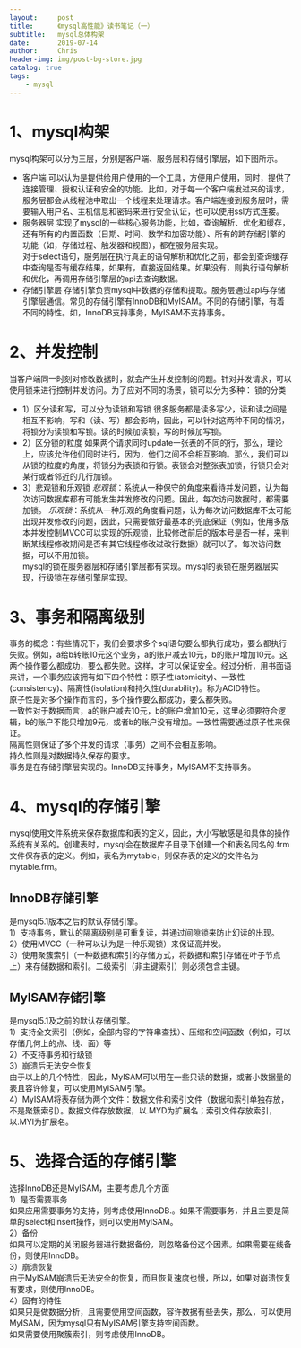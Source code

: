 ```yaml
---
layout:     post
title:      《mysql高性能》读书笔记（一）
subtitle:   mysql总体构架
date:       2019-07-14
author:     Chris
header-img: img/post-bg-store.jpg
catalog: true
tags:
    - mysql
---
```



# 1、mysql构架
mysql构架可以分为三层，分别是客户端、服务层和存储引擎层，如下图所示。

- 客户端
可以认为是提供给用户使用的一个工具，方便用户使用，同时，提供了连接管理、授权认证和安全的功能。比如，对于每一个客户端发过来的请求，服务层都会从线程池中取出一个线程来处理请求。客户端连接到服务层时，需要输入用户名、主机信息和密码来进行安全认证，也可以使用ssl方式连接。   
- 服务器层
实现了mysql的一些核心服务功能，比如，查询解析、优化和缓存，还有所有的内置函数（日期、时间、数学和加密功能）、所有的跨存储引擎的功能（如，存储过程、触发器和视图），都在服务层实现。   
对于select语句，服务层在执行真正的语句解析和优化之前，都会到查询缓存中查询是否有缓存结果，如果有，直接返回结果。如果没有，则执行语句解析和优化，再调用存储引擎层的api去查询数据。   
- 存储引擎层
存储引擎负责mysql中数据的存储和提取。服务层通过api与存储引擎层通信。常见的存储引擎有InnoDB和MyISAM。不同的存储引擎，有着不同的特性。如，InnoDB支持事务，MyISAM不支持事务。
# 2、并发控制
当客户端同一时刻对修改数据时，就会产生并发控制的问题。针对并发请求，可以使用锁来进行控制并发访问。为了应对不同的场景，锁可以分为多种：
锁的分类  
- 1）区分读和写，可以分为读锁和写锁
很多服务都是读多写少，读和读之间是相互不影响，写和（读、写）都会影响，因此，可以针对这两种不同的情况，将锁分为读锁和写锁。读的时候加读锁，写的时候加写锁。
- 2）区分锁的粒度
如果两个请求同时update一张表的不同的行，那么，理论上，应该允许他们同时进行，因为，他们之间不会相互影响。那么，我们可以从锁的粒度的角度，将锁分为表锁和行锁。表锁会对整张表加锁，行锁只会对某行或者邻近的几行加锁。
- 3）悲观锁和乐观锁
*悲观锁*：系统从一种保守的角度来看待并发问题，认为每次访问数据库都有可能发生并发修改的问题。因此，每次访问数据时，都需要加锁。
*乐观锁*：系统从一种乐观的角度看问题，认为每次访问数据库不太可能出现并发修改的问题，因此，只需要做好最基本的兜底保证（例如，使用多版本并发控制MVCC可以实现的乐观锁，比较修改前后的版本号是否一样，来判断某线程修改期间是否有其它线程修改过改行数据）就可以了。每次访问数据，可以不用加锁。   
mysql的锁在服务器层和存储引擎层都有实现。mysql的表锁在服务器层实现，行级锁在存储引擎层实现。
# 3、事务和隔离级别
事务的概念：有些情况下，我们会要求多个sql语句要么都执行成功，要么都执行失败。例如，a给b转账10元这个业务，a的账户减去10元，b的账户增加10元。这两个操作要么都成功，要么都失败。这样，才可以保证安全。经过分析，用书面语来讲，一个事务应该拥有如下四个特性：原子性(atomicity)、一致性(consistency)、隔离性(isolation)和持久性(durability)。称为ACID特性。    
原子性是对多个操作而言的，多个操作要么都成功，要么都失败。   
一致性对于数据而言，a的账户减去10元，b的账户增加10元，这里必须要符合逻辑，b的账户不能只增加9元，或者b的账户没有增加。一致性需要通过原子性来保证。   
隔离性则保证了多个并发的请求（事务）之间不会相互影响。   
持久性则是对数据持久保存的要求。   
事务是在存储引擎层实现的。InnoDB支持事务，MyISAM不支持事务。   
# 4、mysql的存储引擎
mysql使用文件系统来保存数据库和表的定义，因此，大小写敏感是和具体的操作系统有关系的。创建表时，mysql会在数据库子目录下创建一个和表名同名的.frm文件保存表的定义。例如，表名为mytable，则保存表的定义的文件名为mytable.frm。   
## InnoDB存储引擎
是mysql5.1版本之后的默认存储引擎。   
1）支持事务，默认的隔离级别是可重复读，并通过间隙锁来防止幻读的出现。   
2）使用MVCC（一种可以认为是一种乐观锁）来保证高并发。   
3）使用聚簇索引（一种数据和索引的存储方式，将数据和索引存储在叶子节点上）来存储数据和索引。二级索引（非主键索引）则必须包含主键。   
## MyISAM存储引擎
是mysql5.1及之前的默认存储引擎。   
1）支持全文索引（例如，全部内容的字符串查找）、压缩和空间函数（例如，可以存储几何上的点、线、面）等   
2）不支持事务和行级锁   
3）崩溃后无法安全恢复   
由于以上的几个特性，因此，MyISAM可以用在一些只读的数据，或者小数据量的表且容许修复，可以使用MyISAM引擎。   
4）MyISAM将表存储为两个文件：数据文件和索引文件（数据和索引单独存放，不是聚簇索引）。数据文件存放数据，以.MYD为扩展名；索引文件存放索引，以.MYI为扩展名。   
# 5、选择合适的存储引擎
选择InnoDB还是MyISAM，主要考虑几个方面   
1）是否需要事务   
如果应用需要事务的支持，则考虑使用InnoDB.。如果不需要事务，并且主要是简单的select和insert操作，则可以使用MyISAM。   
2）备份   
如果可以定期的关闭服务器进行数据备份，则忽略备份这个因素。如果需要在线备份，则使用InnoDB。    
3）崩溃恢复   
由于MyISAM崩溃后无法安全的恢复，而且恢复速度也慢，所以，如果对崩溃恢复有要求，则使用InnoDB。   
4）固有的特性   
如果只是做数据分析，且需要使用空间函数，容许数据有些丢失，那么，可以使用MyISAM，因为mysql只有MyISAM引擎支持空间函数。   
如果需要使用聚簇索引，则考虑使用InnoDB。   

